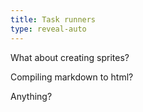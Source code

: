 ```yaml
---
title: Task runners
type: reveal-auto
---
```


What about creating sprites?

Compiling markdown to html?

Anything?